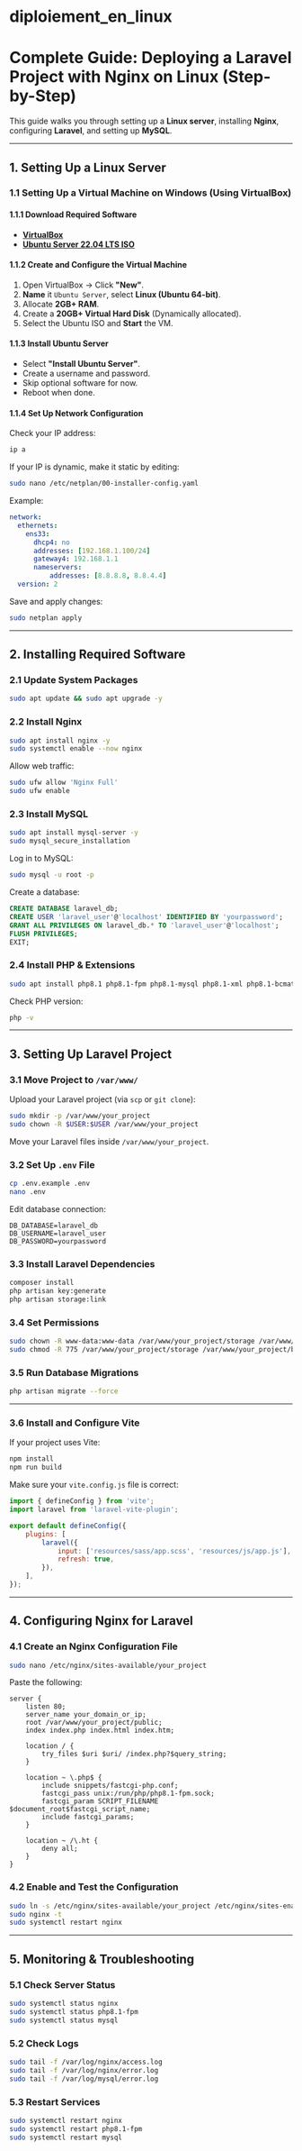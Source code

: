 # diploiement_en_linux
# **Complete Guide: Deploying a Laravel Project with Nginx on Linux (Step-by-Step)**

This guide walks you through setting up a **Linux server**, installing **Nginx**, configuring **Laravel**, and setting up **MySQL**.

---

## **1. Setting Up a Linux Server**

### **1.1 Setting Up a Virtual Machine on Windows (Using VirtualBox)**

#### **1.1.1 Download Required Software**

- **[VirtualBox](https://www.virtualbox.org/)**
- **[Ubuntu Server 22.04 LTS ISO](https://ubuntu.com/download/server)**

#### **1.1.2 Create and Configure the Virtual Machine**

1. Open VirtualBox → Click **"New"**.
2. **Name** it `Ubuntu Server`, select **Linux (Ubuntu 64-bit)**.
3. Allocate **2GB+ RAM**.
4. Create a **20GB+ Virtual Hard Disk** (Dynamically allocated).
5. Select the Ubuntu ISO and **Start** the VM.

#### **1.1.3 Install Ubuntu Server**

- Select **"Install Ubuntu Server"**.
- Create a username and password.
- Skip optional software for now.
- Reboot when done.

#### **1.1.4 Set Up Network Configuration**

Check your IP address:

```bash
ip a
```

If your IP is dynamic, make it static by editing:

```bash
sudo nano /etc/netplan/00-installer-config.yaml
```

Example:

```yaml
network:
  ethernets:
    ens33:
      dhcp4: no
      addresses: [192.168.1.100/24]
      gateway4: 192.168.1.1
      nameservers:
          addresses: [8.8.8.8, 8.8.4.4]
  version: 2
```

Save and apply changes:

```bash
sudo netplan apply
```

---

## **2. Installing Required Software**

### **2.1 Update System Packages**

```bash
sudo apt update && sudo apt upgrade -y
```

### **2.2 Install Nginx**

```bash
sudo apt install nginx -y
sudo systemctl enable --now nginx
```

Allow web traffic:

```bash
sudo ufw allow 'Nginx Full'
sudo ufw enable
```

### **2.3 Install MySQL**

```bash
sudo apt install mysql-server -y
sudo mysql_secure_installation
```

Log in to MySQL:

```bash
sudo mysql -u root -p
```

Create a database:

```sql
CREATE DATABASE laravel_db;
CREATE USER 'laravel_user'@'localhost' IDENTIFIED BY 'yourpassword';
GRANT ALL PRIVILEGES ON laravel_db.* TO 'laravel_user'@'localhost';
FLUSH PRIVILEGES;
EXIT;
```

### **2.4 Install PHP & Extensions**

```bash
sudo apt install php8.1 php8.1-fpm php8.1-mysql php8.1-xml php8.1-bcmath php8.1-mbstring php8.1-curl php8.1-zip unzip -y
```

Check PHP version:

```bash
php -v
```

---

## **3. Setting Up Laravel Project**

### **3.1 Move Project to `/var/www/`**

Upload your Laravel project (via `scp` or `git clone`):

```bash
sudo mkdir -p /var/www/your_project
sudo chown -R $USER:$USER /var/www/your_project
```

Move your Laravel files inside `/var/www/your_project`.

### **3.2 Set Up `.env` File**

```bash
cp .env.example .env
nano .env
```

Edit database connection:

```
DB_DATABASE=laravel_db
DB_USERNAME=laravel_user
DB_PASSWORD=yourpassword
```

### **3.3 Install Laravel Dependencies**

```bash
composer install
php artisan key:generate
php artisan storage:link
```

### **3.4 Set Permissions**

```bash
sudo chown -R www-data:www-data /var/www/your_project/storage /var/www/your_project/bootstrap/cache
sudo chmod -R 775 /var/www/your_project/storage /var/www/your_project/bootstrap/cache
```

### **3.5 Run Database Migrations**

```bash
php artisan migrate --force
```

---

### **3.6 Install and Configure Vite**
If your project uses Vite:

```bash
npm install
npm run build
```

Make sure your `vite.config.js` file is correct:

```js
import { defineConfig } from 'vite';
import laravel from 'laravel-vite-plugin';

export default defineConfig({
    plugins: [
        laravel({
            input: ['resources/sass/app.scss', 'resources/js/app.js'],
            refresh: true,
        }),
    ],
});
```

---

## **4. Configuring Nginx for Laravel**

### **4.1 Create an Nginx Configuration File**

```bash
sudo nano /etc/nginx/sites-available/your_project
```

Paste the following:

```nginx
server {
    listen 80;
    server_name your_domain_or_ip;
    root /var/www/your_project/public;
    index index.php index.html index.htm;

    location / {
        try_files $uri $uri/ /index.php?$query_string;
    }

    location ~ \.php$ {
        include snippets/fastcgi-php.conf;
        fastcgi_pass unix:/run/php/php8.1-fpm.sock;
        fastcgi_param SCRIPT_FILENAME $document_root$fastcgi_script_name;
        include fastcgi_params;
    }

    location ~ /\.ht {
        deny all;
    }
}
```

### **4.2 Enable and Test the Configuration**

```bash
sudo ln -s /etc/nginx/sites-available/your_project /etc/nginx/sites-enabled/
sudo nginx -t
sudo systemctl restart nginx
```

---

## **5. Monitoring & Troubleshooting**

### **5.1 Check Server Status**

```bash
sudo systemctl status nginx
sudo systemctl status php8.1-fpm
sudo systemctl status mysql
```

### **5.2 Check Logs**

```bash
sudo tail -f /var/log/nginx/access.log
sudo tail -f /var/log/nginx/error.log
sudo tail -f /var/log/mysql/error.log
```

### **5.3 Restart Services**

```bash
sudo systemctl restart nginx
sudo systemctl restart php8.1-fpm
sudo systemctl restart mysql
```

